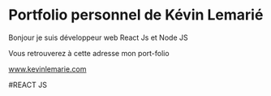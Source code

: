 # Portfolio personnel de Kévin Lemarié

Bonjour je suis développeur web React Js et Node JS

Vous retrouverez à cette adresse mon port-folio 

www.kevinlemarie.com

#REACT JS 

